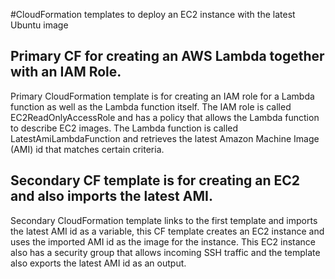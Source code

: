 #CloudFormation templates to deploy an EC2 instance with the latest Ubuntu image

## Primary CF for creating an AWS Lambda together with an IAM Role.

Primary CloudFormation template is for creating an IAM role for a Lambda function as well as the Lambda function itself. The IAM role is called EC2ReadOnlyAccessRole and has a policy that allows the Lambda function to describe EC2 images. The Lambda function is called LatestAmiLambdaFunction and retrieves the latest Amazon Machine Image (AMI) id that matches certain criteria.

## Secondary CF template is for creating an EC2 and also imports the latest AMI.

Secondary CloudFormation template links to the first template and imports the latest AMI id as a variable, this CF template creates an EC2 instance and uses the imported AMI id as the image for the instance. This EC2 instance also has a security group that allows incoming SSH traffic and the template also exports the latest AMI id as an output.
